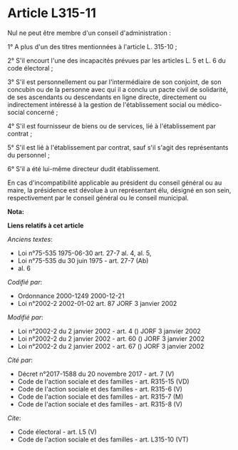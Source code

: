 # Article L315-11

Nul ne peut être membre d'un conseil d'administration : 

1° A plus d'un des titres mentionnées à l'article L. 315-10 ; 

2° S'il encourt l'une des incapacités prévues par les articles L. 5 et L. 6 du code électoral ; 

3° S'il est personnellement ou par l'intermédiaire de son conjoint, de son concubin ou de la personne avec qui il a conclu un
pacte civil de solidarité, de ses ascendants ou descendants en ligne directe, directement ou indirectement intéressé à la
gestion de l'établissement social ou médico-social concerné ; 

4° S'il est fournisseur de biens ou de services, lié à l'établissement par contrat ; 

5° S'il est lié à l'établissement par contrat, sauf s'il s'agit des représentants du personnel ; 

6° S'il a été lui-même directeur dudit établissement. 

En cas d'incompatibilité applicable au président du conseil général ou au maire, la présidence est dévolue à un représentant
élu, désigné en son sein, respectivement par le conseil général ou le conseil municipal.

**Nota:**



**Liens relatifs à cet article**

_Anciens textes_:

  - Loi n°75-535 1975-06-30 art. 27-7 al. 4, al. 5,
  - Loi n°75-535 du 30 juin 1975 - art. 27-7 (Ab)
  - al. 6

_Codifié par_:

  - Ordonnance 2000-1249 2000-12-21
  - Loi n°2002-2 2002-01-02 art. 87 JORF 3 janvier 2002

_Modifié par_:

  - Loi n°2002-2 du 2 janvier 2002 - art. 4 () JORF 3 janvier 2002
  - Loi n°2002-2 du 2 janvier 2002 - art. 60 () JORF 3 janvier 2002
  - Loi n°2002-2 du 2 janvier 2002 - art. 67 () JORF 3 janvier 2002

_Cité par_:

  - Décret n°2017-1588 du 20 novembre 2017 - art. 7 (V)
  - Code de l'action sociale et des familles - art. R315-15 (VD)
  - Code de l'action sociale et des familles - art. R315-6 (V)
  - Code de l'action sociale et des familles - art. R315-7 (M)
  - Code de l'action sociale et des familles - art. R315-8 (V)

_Cite_:

  - Code électoral - art. L5 (V)
  - Code de l'action sociale et des familles - art. L315-10 (VT)
